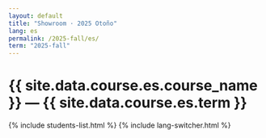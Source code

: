 ```yaml
---
layout: default
title: "Showroom · 2025 Otoño"
lang: es
permalink: /2025-fall/es/
term: "2025-fall"
---
```


# {{ site.data.course.es.course_name }} — {{ site.data.course.es.term }}
{% include students-list.html %}
{% include lang-switcher.html %}

